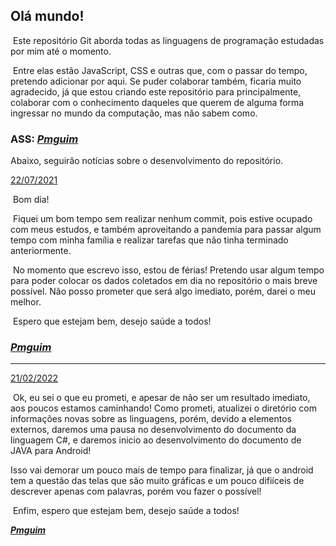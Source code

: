 <h2>Olá mundo!</h2>

​	Este repositório Git aborda todas as linguagens de programação estudadas por mim até o momento.

​	Entre elas estão JavaScript, CSS e outras que, com o passar do tempo, pretendo adicionar por aqui. Se puder colaborar também, ficaria muito agradecido, já que estou criando este repositório para principalmente, colaborar com o conhecimento daqueles que querem de alguma forma ingressar no mundo da computação, mas não sabem como.

<h3>ASS: <i><u>Pmguim</i></u></h3>



Abaixo, seguirão notícias sobre o desenvolvimento do repositório.

<u>22/07/2021</u>

​	Bom dia!

​	Fiquei um bom tempo sem realizar nenhum commit, pois estive ocupado com meus estudos, e também aproveitando a pandemia para passar algum tempo com minha família e realizar tarefas que não tinha terminado anteriormente.

​	No momento que escrevo isso, estou de férias! Pretendo usar algum tempo para poder colocar os dados coletados em dia no repositório o mais breve possível. Não posso prometer que será algo imediato, porém, darei o meu melhor.

​	Espero que estejam bem, desejo saúde a todos!

### 	<i><u>Pmguim</u></i>

<hr></hr>

<u>21/02/2022</u>

​	Ok, eu sei o que eu prometi, e apesar de não ser um resultado imediato, aos poucos estamos caminhando! Como prometi, atualizei o diretório com informações novas sobre as linguagens, porém, devido a elementos externos, daremos uma pausa no desenvolvimento do documento da linguagem C#, e daremos inicio ao desenvolvimento do documento de JAVA para Android!

 Isso vai demorar um pouco mais de tempo para finalizar, já que o android tem a questão das telas que são muito gráficas e um pouco difiíceis de descrever apenas com palavras, porém vou fazer o possível!

​	Enfim, espero que estejam bem, desejo saúde a todos!

<u><b><i>Pmguim</i></b></u>